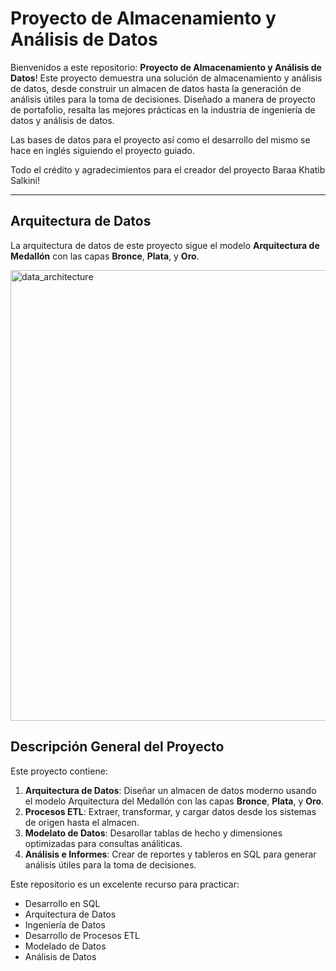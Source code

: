 # Proyecto de Almacenamiento y Análisis de Datos
Bienvenidos a este repositorio: **Proyecto de Almacenamiento y Análisis de Datos**!
Este proyecto demuestra una solución de almacenamiento y análisis de datos, desde construir un almacen de datos hasta la generación de análisis útiles para la toma de decisiones. Diseñado a manera de proyecto de portafolio, resalta las mejores prácticas en la industria de ingeniería de datos y análisis de datos.

Las bases de datos para el proyecto así como el desarrollo del mismo se hace en inglés siguiendo el proyecto guiado.

Todo el crédito y agradecimientos para el creador del proyecto Baraa Khatib Salkini!

---------
## Arquitectura de Datos

La arquitectura de datos de este proyecto sigue el modelo **Arquitectura de Medallón** con las capas **Bronce**, **Plata**, y **Oro**.

<img width="1072" height="721" alt="data_architecture" src="https://github.com/user-attachments/assets/519dff89-7bb7-429d-b870-0da17de945c6" />

## Descripción General del Proyecto 

Este proyecto contiene:

1. **Arquitectura de Datos**: Diseñar un almacen de datos moderno usando el modelo Arquitectura del Medallón con las capas **Bronce**, **Plata**, y **Oro**.
2. **Procesos ETL**: Extraer, transformar, y cargar datos desde los sistemas de origen hasta el almacen.
3. **Modelato de Datos**: Desarollar tablas de hecho y dimensiones optimizadas para consultas análiticas.
4. **Análisis e Informes**: Crear de reportes y tableros en SQL para generar análisis útiles para la toma de decisiones.

Este repositorio es un excelente recurso para practicar:

- Desarrollo en SQL
- Arquitectura de Datos
- Ingeniería de Datos
- Desarrollo de Procesos ETL
- Modelado de Datos
- Análisis de Datos
